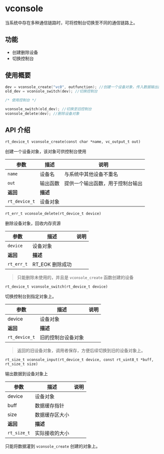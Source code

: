 # vconsole

当系统中存在多种通信链路时，可将控制台切换至不同的通信链路上。

## 功能

- 创建删除设备
- 切换控制台

## 使用概要

```c
dev = vconsole_create("vc0", outfunction); //创建一个设备对象，传入数据输出函数指针
old_dev = vconsole_switch(dev); //切换控制台

/* 使用控制台 */

vconsole_switch(old_dev); //切换至旧控制台
vconsole_delete(dev); //删除设备对象
```

## API 介绍

`rt_device_t vconsole_create(const char *name, vc_output_t out)`

创建一个设备对象，该对象可供控制台使用

| 参数 | 描述 | 说明 |
| ---- | ----| ---- |
| `name` |  设备名 | 与系统中其他设备不重名 |
| `out` | 输出函数 | 提供一个输出函数，用于控制台输出 |
| **返回** | **描述** | 
| `rt_device_t` | 设备对象 |

`rt_err_t vconsole_delete(rt_device_t device)`

删除设备对象，回收内存资源

| 参数 | 描述 | 说明 |
| ---- | ----| ---- |
| `device` |  设备对象 |  |
| **返回** | **描述** | 
| `rt_err_t` | RT_EOK 删除成功 |

> 只能删除未使用的，并且是 `vconsole_create` 函数创建的设备

`rt_device_t vconsole_switch(rt_device_t device)`

切换控制台到指定对象上。

| 参数 | 描述 | 说明 |
| ---- | ----| ---- |
| device | 设备对象 | |
| **返回** | **描述** | 
| `rt_device_t` | 旧的控制台设备对象 |

> 返回的旧设备对象，调用者保存，方便后续切换到旧的设备对象上。

`rt_size_t vconsole_input(rt_device_t device, const rt_uint8_t *buff, rt_size_t size)`

输出数据到设备对象上

| 参数 | 描述 | 说明 |
| ---- | ----| ---- |
| device | 设备对象 | |
| buff | 数据缓存指针 | |
| size | 数据缓存区大小 | |
| **返回** | **描述** | 
| `rt_size_t` | 实际接收的大小 |

只能将数据灌到 `vconsole_create` 创建的对象上。
